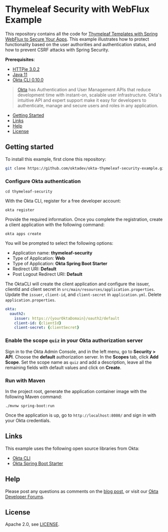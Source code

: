 # Thymeleaf Security with WebFlux Example

This repository contains all the code for [Thymeleaf Templates with Spring WebFlux to Secure Your Apps][blog]. This example illustrates how to protect functionality based on the user authorities and authentication status, and how to prevent CSRF attacks with Spring Security.

**Prerequisites**:

- [HTTPie 3.0.2](https://httpie.io/)
- [Java 11](https://jdk.java.net/java-se-ri/11)
- [Okta CLI 0.10.0](https://cli.okta.com)

> [Okta](https://developer.okta.com/) has Authentication and User Management APIs that reduce development time with instant-on, scalable user infrastructure. Okta's intuitive API and expert support make it easy for developers to authenticate, manage and secure users and roles in any application.

* [Getting Started](#getting-started)
* [Links](#links)
* [Help](#help)
* [License](#license)

## Getting started

To install this example, first clone this repository:

```bash
git clone https://github.com/oktadev/okta-thymeleaf-security-example.git thymeleaf-security
```

### Configure Okta authentication

```shell
cd thymeleaf-security
```

With the Okta CLI, register for a free developer account:

```shell
okta register
```

Provide the required information. Once you complete the registration, create a client application with the following command:

```shell
okta apps create
```

You will be prompted to select the following options:

- Application name: **thymeleaf-security**
- Type of Application: **Web**
- Type of Application: **Okta Spring Boot Starter**
- Redirect URI: **Default**
- Post Logout Redirect URI: **Default**

The OktaCLI will create the client application and configure the issuer, clientId and client secret in `src/main/resources/application.properties`. Update the `issuer`, `client-id`, and `client-secret` in `application.yml`. Delete `application.properties`.

```yml
okta:
  oauth2:
    issuer: https://{yourOktaDomain}/oauth2/default
    client-id: {clientId}
    client-secret: {clientSecret}
```

### Enable the scope `quiz` in your Okta authorization server

Sign in to the Okta Admin Console, and in the left menu, go to **Security > API**. Choose the **default** authorization server. In the **Scopes** tab, click **Add Scope**. Set the scope name as `quiz` and add a description, leave all the remaining fields with default values and click on **Create**.

### Run with Maven

In the project root, generate the application container image with the following Maven command:

```shell
./mvnw spring-boot:run
```

Once the application is up, go to `http://localhost:8080/` and sign in with your Okta credentials.

## Links

This example uses the following open source libraries from Okta:

* [Okta CLI](https://cli.okta.com)
* [Okta Spring Boot Starter](https://github.com/okta/okta-spring-boot)

## Help

Please post any questions as comments on the [blog post][blog], or visit our [Okta Developer Forums](https://devforum.okta.com/).

## License

Apache 2.0, see [LICENSE](LICENSE).

[blog]: https://developer.okta.com/blog/2022/03/22/thymeleaf-security
